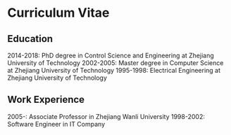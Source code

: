 # Curriculum Vitae

## Education
2014-2018:  PhD degree in Control Science and Engineering at Zhejiang University of Technology
2002-2005:  Master degree in Computer Science at Zhejiang University of Technology
1995-1998:  Electrical Engineering at Zhejiang University of Technology

## Work Experience
2005-:      Associate Professor in Zhejiang Wanli University
1998-2002:  Software Engineer in IT Company


